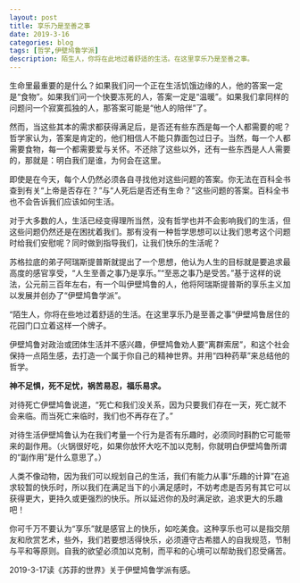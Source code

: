 ```yaml
---
layout: post
title: 享乐乃是至善之事
date: 2019-3-16
categories: blog
tags: [哲学,伊壁鸠鲁学派]
description: 陌生人，你将在此地过着舒适的生活。在这里享乐乃是至善之事。
---
```


生命里最重要的是什么？如果我们问一个正在生活饥饿边缘的人，他的答案一定是“食物”。如果我们问一个快要冻死的人，答案一定是“温暖”。如果我们拿同样的问题问一个寂寞孤独的人，那答案可能是“他人的陪伴”了。

然而，当这些其本的需求都获得满足后，是否还有些东西是每一个人都需要的呢？哲学家认为，答案是肯定的，他们相信人不能只靠面包过日子。当然，每一个人都需要食物，每一个都需要爱与关怀。不还除了这些以外，还有一些东西是人人需要的，那就是：明白我们是谁，为何会在这里。

即使是在今天，每个人仍然必须各自寻找他对这些问题的答案。你无法在百科全书查到有关“上帝是否存在？”与“人死后是否还有生命？”这些问题的答案。百科全书也不会告诉我们应该如何生活。

对于大多数的人，生活已经变得理所当然，没有哲学也并不会影响我们的生活，但这些问题仍然还是在困扰着我们。那有没有一种哲学思想可以让我们思考这个问题时给我们安慰呢？同时做到指导我们，让我们快乐的生活呢？

苏格拉底的弟子阿瑞斯提普斯就提出了一个思想，他认为人生的目标就是要追求最高度的感官享受，“人生至善之事乃是享乐。”“至恶之事乃是受苦。”基于这样的说法，公元前三百年左右，有一个叫伊壁鸠鲁的人，他将阿瑞斯提普斯的享乐主义加以发展并创办了“伊壁鸠鲁学派”。

“陌生人，你将在些地过着舒适的生活。在这里享乐乃是至善之事”伊壁鸠鲁居住的花园门口立着这样一个牌子。

伊壁鸠鲁对政治或团体生活并不感兴趣，伊壁鸠鲁劝人要“离群索居”，和这个社会保持一点陌生感，去打造一个属于你自己的精神世界。并用“四种药草”来总结他的哲学。

**神不足惧，死不足忧，祸苦易忍，福乐易求。**

对待死亡伊壁鸠鲁说道，“死亡和我们没关系，因为只要我们存在一天，死亡就不会来临。而当死亡来临时，我们也不再存在了。”

对待生活伊壁鸠鲁认为在我们考量一个行为是否有乐趣时，必须同时斟酌它可能带来的副作用。（火锅很好吃，如果你放怀大吃不加以克制，你就明白伊壁鸠鲁所谓的“副作用”是什么意思了。）

人类不像动物，因为我们可以规划自己的生活，我们有能力从事“乐趣的计算”在追求较暂的快乐时，所以我们在满足当下的小满足感时，不妨考虑是否另有其它可以获得更大，更持久或更强烈的快乐。所以延迟你的及时满足欲，追求更大的乐趣吧！

你可千万不要认为“享乐”就是感官上的快乐，如吃美食。这种享乐也可以是指交朋友和欣赏艺术，些外，我们若要想活得快乐，必须遵守古希腊人的自我规范，节制与平和等原则。自我的欲望必须加以克制，而平和的心境可以帮助我们忍受痛苦。

2019-3-17读《苏菲的世界》关于伊壁鸠鲁学派有感。

